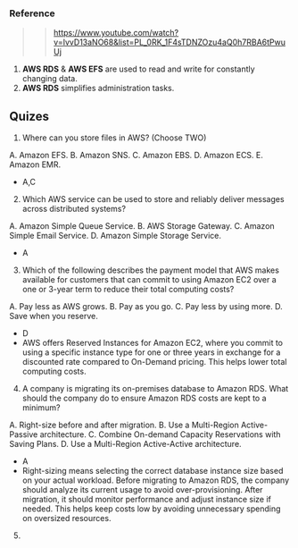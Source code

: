 ### Reference

>> https://www.youtube.com/watch?v=IvvD13aNO68&list=PL_0RK_1F4sTDNZOzu4aQ0h7RBA6tPwuUj

1. **AWS RDS** & **AWS EFS** are used to read and write for constantly changing data.
2. **AWS RDS** simplifies administration tasks.

##  Quizes
1. Where can you store files in AWS? (Choose TWO)

A. Amazon EFS.
B. Amazon SNS.
C. Amazon EBS.
D. Amazon ECS.
E. Amazon EMR.

- A,C

2. Which AWS service can be used to store and reliably deliver messages across distributed systems?

A. Amazon Simple Queue Service.
B. AWS Storage Gateway.
C. Amazon Simple Email Service.
D. Amazon Simple Storage Service.

- A

3. Which of the following describes the payment model that AWS makes available for customers that can commit to using Amazon EC2 over a one or 3-year term to reduce their total computing costs?

A. Pay less as AWS grows.
B. Pay as you go.
C. Pay less by using more.
D. Save when you reserve.

- D
- AWS offers Reserved Instances for Amazon EC2, where you commit to using a specific instance type for one or three years in exchange for a discounted rate compared to On-Demand pricing. This helps lower total computing costs.

4. A company is migrating its on-premises database to Amazon RDS. What should the company do to ensure Amazon RDS costs are kept to a minimum?

A. Right-size before and after migration.
B. Use a Multi-Region Active-Passive architecture.
C. Combine On-demand Capacity Reservations with Saving Plans.
D. Use a Multi-Region Active-Active architecture.

- A
- Right-sizing means selecting the correct database instance size based on your actual workload. Before migrating to Amazon RDS, the company should analyze its current usage to avoid over-provisioning. After migration, it should monitor performance and adjust instance size if needed. This helps keep costs low by avoiding unnecessary spending on oversized resources.

5. 